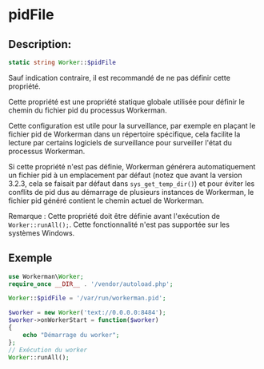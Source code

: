# pidFile
## Description:
```php
static string Worker::$pidFile
```

Sauf indication contraire, il est recommandé de ne pas définir cette propriété.

Cette propriété est une propriété statique globale utilisée pour définir le chemin du fichier pid du processus Workerman.

Cette configuration est utile pour la surveillance, par exemple en plaçant le fichier pid de Workerman dans un répertoire spécifique, cela facilite la lecture par certains logiciels de surveillance pour surveiller l'état du processus Workerman. 

Si cette propriété n'est pas définie, Workerman générera automatiquement un fichier pid à un emplacement par défaut (notez que avant la version 3.2.3, cela se faisait par défaut dans ```sys_get_temp_dir()```) et pour éviter les conflits de pid dus au démarrage de plusieurs instances de Workerman, le fichier pid généré contient le chemin actuel de Workerman.

Remarque : Cette propriété doit être définie avant l'exécution de ```Worker::runAll();```. Cette fonctionnalité n'est pas supportée sur les systèmes Windows.

## Exemple

```php
use Workerman\Worker;
require_once __DIR__ . '/vendor/autoload.php';

Worker::$pidFile = '/var/run/workerman.pid';

$worker = new Worker('text://0.0.0.0:8484');
$worker->onWorkerStart = function($worker)
{
    echo "Démarrage du worker";
};
// Exécution du worker
Worker::runAll();
```
